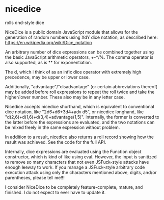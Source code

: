 # nicedice
rolls dnd-style dice

NiceDice is a public domain JavaScript module that allows for the generation of random numbers using XdY dice notation, as described here: https://en.wikipedia.org/wiki/Dice_notation

An arbitrary number of dice expressions can be combined together using the basic JavaScript arithmetic operators, +-*/%. The comma operator is also supported, as is ** for exponentiation.

The d, which I think of as an infix dice operator with extremely high precedence, may be upper or lower case.

Additionally, "advantage"/"disadvantage" (or certain abbreviations thereof) may be added before roll expressions to repeat the roll twice and take the higher/lower number. These also may be in any letter case.

Nicedice accepts nicedice shorthand, which is equivalent to conventional dice notation, like "2d6+d6+3d4+adv d5", or nicedice longhand, like "d(2,6)+d(1,6)+d(3,4)+advantage(1,5)". Internally, the former is converted to the latter before the expressions are evaluated, and the two notations can be mixed freely in the same expression without problem.

In addition to a result, nicedice also returns a roll record showing how the result was achieved. See the code for the full API.

Internally, dice expressions are evaluated using the Function object constructor, which is kind of like using eval. However, the input is sanitized to remove so many characters that not even JSFuck-style attacks have enough leeway to work. If you manage a JSFuck-style arbitrary code execution attack using only the characters mentioned above, digits, and/or parentheses, please tell me!!!

I consider NiceDice to be completely feature-complete, mature, and finished. I do not expect to ever have to update it.
